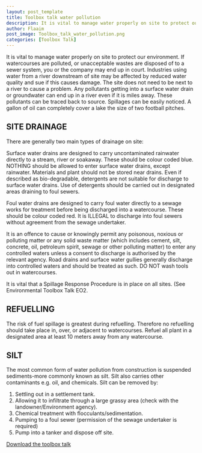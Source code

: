 ```yaml
---
layout: post_template
title: Toolbox talk water pollution
description: It is vital to manage water properly on site to protect our environment. If watercourses are polluted, or unacceptable wastes are disposed of to a sewer system, you or the company may end up in court.
author: Flaaim
post_image: Toolbox_talk_water_pollution.png
categories: [Toolbox Talk]
---
```


It is vital to manage water properly on site to protect our environment. If watercourses are polluted, or unacceptable wastes are disposed of to a sewer system, you or the company may end up in court. Industries using water from a river downstream of site may be affected by reduced water quality and sue if this causes damage. The site does not need to be next to a river to cause a problem. Any pollutants getting into a surface water drain or groundwater can end up in a river even if it is miles away. These pollutants can be traced back to source. Spillages can be easily noticed. A gallon of oil can completely cover a lake the size of two football pitches.

## SITE DRAINAGE

There are generally two main types of drainage on site:

Surface water drains are designed to carry uncontaminated rainwater directly to a stream, river or soakaway. These should be colour coded blue. NOTHING should be allowed to enter surface water drains, except rainwater. Materials and plant should not be stored near drains. Even if described as bio-degradable, detergents are not suitable for discharge to surface water drains. Use of detergents should be carried out in designated areas draining to foul sewers.

Foul water drains are designed to carry foul water directly to a sewage works for treatment before being discharged into a watercourse. These should be colour coded red. It is ILLEGAL to discharge into foul sewers without agreement from the sewage undertaker.

It is an offence to cause or knowingly permit any poisonous, noxious or polluting matter or any solid waste matter (which includes cement, silt, concrete, oil, petroleum spirit, sewage or other polluting matter) to enter any controlled waters unless a consent to discharge is authorised by the relevant agency. Road drains and surface water gullies generally discharge into controlled waters and should be treated as such. DO NOT wash tools out in watercourses.

It is vital that a Spillage Response Procedure is in place on all sites. (See Environmental Toolbox Talk EO2.

## REFUELLING

The risk of fuel spillage is greatest during refuelling. Therefore no refuelling should take place in, over, or adjacent to watercourses. Refuel all plant in a designated area at least 10 meters away from any watercourse.

## SILT

The most common form of water pollution from construction is suspended sediments-more commonly known as silt. Silt also carries other contaminants e.g. oil, and chemicals. Silt can be removed by:

1. Settling out in a settlement tank.
2. Allowing it to infiltrate through a large grassy area (check with the landowner/Environment agency).
3. Chemical treatment with flocculants/sedimentation.
4. Pumping to a foul sewer (permission of the sewage undertaker is required)
5. Pump into a tanker and dispose off site.



[Download the toolbox talk](https://safetyworkblog.com/assets/template/Toolbox_talk_water_pollution.docx)
